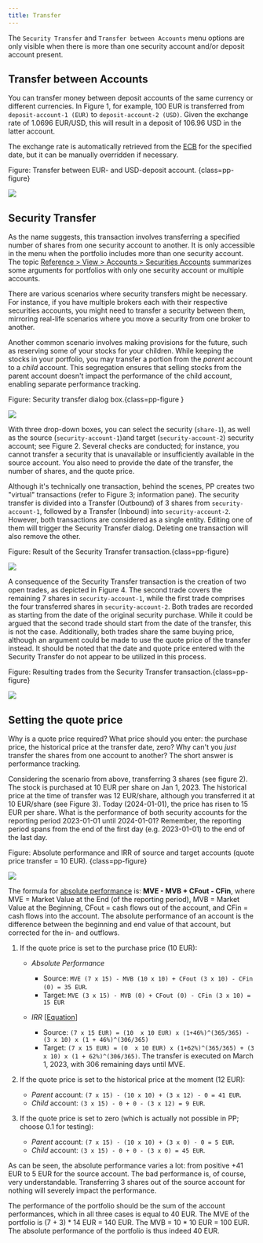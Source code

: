 ```yaml
---
title: Transfer
---
```


The `Security Transfer` and `Transfer between Accounts` menu options are only visible when there is more than one security account and/or deposit account present.

## Transfer between Accounts

You can transfer money between deposit accounts of the same currency or different currencies. In Figure 1, for example, 100 EUR is transferred from `deposit-account-1 (EUR)` to `deposit-account-2 (USD)`. Given the exchange rate of 1.0696 EUR/USD, this will result in a deposit of 106.96 USD in the latter account.

The exchange rate is automatically retrieved from the [ECB](../view/general-data/currencies.md) for the specified date, but it can be manually overridden if necessary.

Figure: Transfer between EUR- and USD-deposit account. {class=pp-figure}

![](images/transfer-between-dep-accounts.png)

 
## Security Transfer
 
As the name suggests, this transaction involves transferring a specified number of shares from one security account to another. It is only accessible in the menu when the portfolio includes more than one security account. The topic [Reference > View > Accounts > Securities Accounts](../view/accounts/security-account.md#one-or-more-security-accounts) summarizes some arguments for portfolios with only one security account or multiple accounts.

There are various scenarios where security transfers might be necessary. For instance, if you have multiple brokers each with their respective securities accounts, you might need to transfer a security between them, mirroring real-life scenarios where you move a security from one broker to another.

Another common scenario involves making provisions for the future, such as reserving some of your stocks for your children. While keeping the stocks in your portfolio, you may transfer a portion from the *parent* account to a *child* account. This segregation ensures that selling stocks from the parent account doesn't impact the performance of the child account, enabling separate performance tracking.

Figure: Security transfer dialog box.{class=pp-figure }

![](images/security-transfer.png)

With three drop-down boxes, you can select the security (`share-1`), as well as the source (`security-account-1`)and target (`security-account-2`) security account; see Figure 2. Several checks are conducted; for instance, you cannot transfer a security that is unavailable or insufficiently available in the source account. You also need to provide the date of the transfer, the number of shares, and the quote price.

Although it's technically one transaction, behind the scenes, PP creates two "virtual" transactions (refer to Figure 3; information pane). The security transfer is divided into a Transfer (Outbound) of 3 shares from `security-account-1`, followed by a Transfer (Inbound) into `security-account-2`. However, both transactions are considered as a single entity. Editing one of them will trigger the Security Transfer dialog. Deleting one transaction will also remove the other.

Figure: Result of the Security Transfer transaction.{class=pp-figure}

![](images/security-transfer-result.png)

A consequence of the Security Transfer transaction is the creation of two open trades, as depicted in Figure 4. The second trade covers the remaining 7 shares in `security-account-1`, while the first trade comprises the four transferred shares in `security-account-2`. Both trades are recorded as starting from the date of the original security purchase. While it could be argued that the second trade should start from the date of the transfer, this is not the case. Additionally, both trades share the same buying price, although an argument could be made to use the quote price of the transfer instead. It should be noted that the date and quote price entered with the Security Transfer do not appear to be utilized in this process.

Figure: Resulting trades from the Security Transfer transaction.{class=pp-figure}

![](images/security-transfer-result-trades.png)

## Setting the quote price

Why is a quote price required? What price should you enter: the purchase price, the historical price at the transfer date, zero? Why can't you *just* transfer the shares from one account to another? The short answer is performance tracking.

Considering the scenario from above, transferring 3 shares (see figure 2). The stock is purchased at 10 EUR per share on Jan 1, 2023. The historical price at the time of transfer was 12 EUR/share, although you transferred it at 10 EUR/share (see Figure 3). Today (2024-01-01), the price has risen to 15 EUR per share. What is the performance of both security accounts for the reporting period 2023-01-01 until 2024-01-01? Remember, the reporting period spans from the end of the first day (e.g. 2023-01-01) to the end of the last day.

Figure: Absolute performance and IRR of source and target accounts (quote price transfer = 10 EUR). {class=pp-figure}

![](images/security-transfer-performance.svg)

The formula for [absolute performance](../view/reports/performance/index.md#absolute-change) is: **MVE - MVB + CFout - CFin**, where MVE = Market Value at the End (of the reporting period), MVB = Market Value at the Beginning, CFout = cash flows out of the account, and CFin = cash flows into the account. The absolute performance of an account is the difference between the beginning and end value of that account, but corrected for the in- and outflows.

1. If the quote price is set to the purchase price (10 EUR):

    * *Absolute Performance*
    
        - Source: `MVE (7 x 15) - MVB (10 x 10) + CFout (3 x 10) - CFin (0) = 35 EUR`.
        - Target: `MVE (3 x 15) - MVB (0) + CFout (0) - CFin (3 x 10) = 15 EUR`
        
    * *IRR* [[Equation](../view/reports/performance/index.md)]

        - Source: `(7 x 15 EUR) = (10  x 10 EUR) x (1+46%)^(365/365) - (3 x 10) x (1 + 46%)^(306/365)`
        - Target: `(7 x 15 EUR) = (0  x 10 EUR) x (1+62%)^(365/365) + (3 x 10) x (1 + 62%)^(306/365)`. The transfer is executed on March 1, 2023, with 306 remaining days until MVE.

2. If the quote price is set to the historical price at the moment (12 EUR):

    * *Parent* account: `(7 x 15) - (10 x 10) + (3 x 12) - 0 = 41 EUR`.
    * *Child* account: `(3 x 15) - 0 + 0 - (3 x 12) = 9 EUR`.

3. If the quote price is set to zero (which is actually not possible in PP; choose 0.1 for testing):

    * *Parent* account: `(7 x 15) - (10 x 10) + (3 x 0) - 0 = 5 EUR`.
    * *Child* account: `(3 x 15) - 0 + 0 - (3 x 0) = 45 EUR`.

As can be seen, the absolute performance varies a lot: from positive +41 EUR to 5 EUR for the source account. The bad performance is, of course, very understandable. Transferring 3 shares out of the source account for nothing will severely impact the performance.

The performance of the portfolio should be the sum of the account performances, which in all three cases is equal to 40 EUR. The MVE of the portfolio is (7 + 3) * 14 EUR = 140 EUR. The MVB = 10 * 10 EUR = 100 EUR. The absolute performance of the portfolio is thus indeed 40 EUR.
